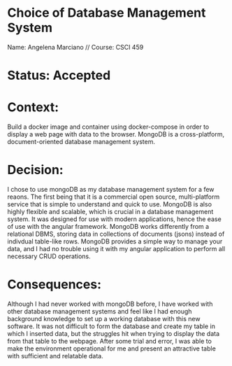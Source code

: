 # Choice of Database Management System
Name: Angelena Marciano // Course: CSCI 459

# Status: Accepted

# Context: 

Build a docker image and container using docker-compose in order to display a web page with data to the browser.
MongoDB is a cross-platform, document-oriented database management system. 


# Decision:

I chose to use mongoDB as my database management system for a few reaons. 
The first being that it is a commercial open source, multi-platform service that is simple to understand and quick to use. MongoDB is also highly flexible and scalable, which is crucial in a database management system. It was designed for use with modern applications, hence the ease of use with the angular framework. 
MongoDB works differently from a relational DBMS, storing data in collections of documents (jsons) instead of indivdual table-like rows. 
MongoDB provides a simple way to manage your data, and I had no trouble using it with my angular application to perform all necessary CRUD operations.


# Consequences: 

Although I had never worked with mongoDB before, I have worked with other database management systems and feel like I had enough background knowledge to set up a working database with this new software.
It was not difficult to form the database and create my table in which I inserted data, but the struggles hit when trying to display the data from that table to the webpage. 
After some trial and error, I was able to make the environment operational for me and present an attractive table with sufficient and relatable data.

